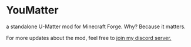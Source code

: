 # YouMatter
a standalone U-Matter mod for Minecraft Forge. Why? Because it matters.


For more updates about the mod, feel free to [join my discord server.](https://discord.mayus.me)
